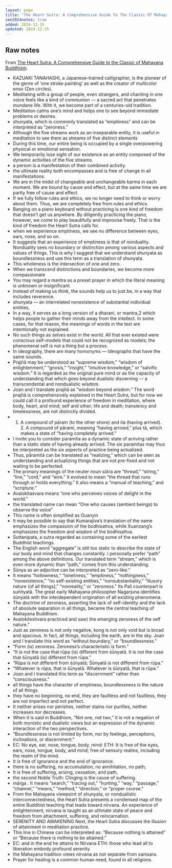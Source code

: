 ```yaml
---
layout: page
title: "The Heart Sutra: A Comprehensive Guide To The Classic Of Mahayana Buddhism"
zen2024notes: true
added: 2024-12-15
updated: 2024-12-15
---
```


## Raw notes

From [The Heart Sutra: A Comprehensive Guide to the Classic of Mahayana Buddhism](https://www.goodreads.com/book/show/25121668-the-heart-sutra).

- KAZUAKI TANAHASHI, a Japanese-trained calligrapher, is the pioneer of the genre of ‘one stroke painting’ as well as the creator of multicolor enso (Zen circles).
- Meditating with a group of people, even strangers, and chanting in one voice feels like a kind of communion — a sacred act that penetrates mundane life. With it, we become part of a centuries-old tradition.
- Meditation calms one’s mind and helps one to see beyond immediate problems or desires.
- shunyata, which is commonly translated as “emptiness” and can be interpreted as “zeroness.”
- Although the five streams work as an inseparable entity, it is useful in meditation to see them as streams of five distinct elements
- During this time, our entire being is occupied by a single overpowering physical or emotional sensation.
- We temporarily lose sight of our existence as an entity composed of the dynamic activities of the five streams.
- a person is a manifestation of their combined activity.
- the ultimate reality both encompasses and is free of change in all manifestations.
- We are in the midst of changeable and unchangeable karma in each moment. We are bound by cause and effect, but at the same time we are partly free of cause and effect.
- If we fully follow rules and ethics, we no longer need to think or worry about them. Thus, we are completely free from rules and ethics.
- Banging on a piano keyboard without practicing is one kind of freedom that doesn’t get us anywhere. By diligently practicing the piano, however, we come to play beautifully and improvise freely. That is the kind of freedom the Heart Sutra calls for.
- when we experience emptiness, we see no difference between eyes, ears, nose, and so on.
- It suggests that an experience of emptiness is that of nonduality. Nonduality sees no boundary or distinction among various aspects and values of things. This is why I suggest that we understand shunyata as boundlessness and use this term as a translation of shunyata.
- This wholeness is the intersection of one and zero.
- When we transcend distinctions and boundaries, we become more compassionate
- You may regard a mantra as a preset prayer in which the literal meaning is unknown or insignificant.
- Instead of making us think, the sounds help us to just be, in a way that includes reverence.
- shunyata — an interrelated nonexistence of substantial individual entities,
- In a way, it serves as a long version of a dharani, or mantra,2 which helps people to gather their minds away from the intellect. In some cases, for that reason, the meanings of words in the text are intentionally not explained.
- No such things as selves exist in the world. All that ever existed were conscious self-models that could not be recognized as models; the phenomenal self is not a thing but a process.
- In ideography, there are many homonyms — ideographs that have the same sounds.
- Prajñā may be understood as “supreme wisdom,” “wisdom of enlightenment,” “gnosis,” “insight,” “intuitive knowledge,” or “salvific wisdom.” It is regarded as the original pure mind or as the capacity of understanding that which goes beyond dualistic discerning — a transcendental and nondualistic wisdom.
- Joan and I translate prajñā as “wisdom beyond wisdom.” The word prajñā is comprehensively explained in the Heart Sutra, but for now we could call it a profound experience of freedom in meditation, where body, heart, and mind; self and other; life and death; transiency and timelessness, are not distinctly divided.
-  1. A compound of pāram (to the other shore) and ita (having arrived). 2. A compound of pārami, meaning “having arrived,” plus tā, which makes a state of “having completely arrived.”
- I invite you to consider paramita as a dynamic state of arriving rather than a static state of having already arrived. The six paramitas may thus be interpreted as the six aspects of practice being actualized.
- Thus, pāramitā can be translated as “realizing,” which can be seen as understanding and actualizing things that are not pre-fixed and not waiting to be perfected.
- The primary meanings of the neuter noun sūtra are “thread,” “string,” “line,” “cord,” and “wire.” It evolved to mean “the thread that runs through or holds everything.” It also means a “manual of teaching,” and “scripture.”
- Avalokitaśvara means “one who perceives voices of delight in the world.”
- the translated name can mean “One who causes (sentient beings) to observe the voice”
- This name is often simplified as Guanyin
- It may be possible to say that Kumarajiva’s translation of the name emphasizes the compassion of the bodhisattva, while Xuanzang’s emphasizes the freedom and wisdom of the bodhisattva.
- Suttanipata, a sutra regarded as containing some of the earliest Buddhist teachings.
- The English word “aggregate” is still too static to describe the state of our body and mind that changes constantly. I personally prefer “path” among the above definitions. Our translated term “stream,” which is even more dynamic than “path,” comes from this understanding.
- Śūnya as an adjective can be interpreted as “zero-like.”
- It means “hollowness,” “loneliness,” “emptiness,” “nothingness,” “nonexistence,” “no self-existing entities,” “nonsubstantiality,” “illusory nature (of all things),” “nonreality,” or “zeroness.” Its Pali counterpart is suññyatā. The great early Mahayana philosopher Nagarjuna identifies śūnyatā with the interdependent origination of all existing phenomena.
- The doctrine of zeroness, asserting the lack of self-identity and the lack of absolute separation in all things, became the central teaching of Mahayana Buddhism.
- Avalokiteshvara practiced and saw) the emerging zeroness of the self nature.”
- Just as zeroness is not only negative, kong is not only void but is broad and spacious. In fact, all things, including the earth, are in the sky. Joan and I translate this word as “without boundary,” or “boundlessness.”
- “Form (is) zeroness. Zeroness’s characteristic is form.”
- “It is not the case that rūpa (is) different from śūnyatā. It is not the case that śūnyatā (is) different from rūpa.”
- “Rūpa is not different from śūnyatā; Śūnyatā is not different from rūpa.”
- “Whatever is rūpa, that is śūnyatā. Whatever is śūnyatā, that is rūpa.”
- Joan and I translated this term as “discernment” rather than “consciousness.”
- all things have the character of emptiness, boundlessness is the nature of all things.
- they have no beginning, no end, they are faultless and not faultless, they are not imperfect and not perfect.
- It neither arises nor perishes, neither stains nor purifies, neither increases nor decreases.
- When it is said in Buddhism, “Not one, not two,” it is not a negation of both monistic and dualistic views but an expression of the dynamic interaction of the two perspectives.
- “Boundlessness is not limited by form, nor by feelings, perceptions, inclinations, or discernment.”
- EC: No eye, ear, nose, tongue, body, mind: ETH: It is free of the eyes, ears, nose, tongue, body, and mind; free of sensory realms, including the realm of the mind.
- It is free of ignorance and the end of ignorance.
- there is no suffering, no accumulation, no annihilation, no path;
- It is free of suffering, arising, cessation, and path,
- the second Noble Truth: Clinging is the cause of suffering.
- mārga . It means “search,” “tracing out,” “hunting,” “way,” “passage,” “channel,” “means,” “method,” “direction,” or “proper course.”
- From the Mahayana viewpoint of shunyata, or nondualistic interconnectedness, the Heart Sutra presents a condensed map of the entire Buddhist teaching that leads toward nirvana. An experience of enlightenment, nirvana is taught as an ultimate state of peace and freedom from attachment, suffering, and reincarnation.
- SERENITY AND AWAKENING Next, the Heart Sutra discusses the illusion of attainment in meditation practice.
- This line in Chinese can be interpreted as: “Because nothing is attained” or “Because there is nothing to be attained.”
- EC: and in the end he attains to Nirvana ETH: those who lead all to liberation embody profound serenity
- the Mahayana tradition views nirvana as not separate from samsara.
- Prayer for healing is a common human need, found in all religions.